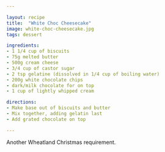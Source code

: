 ```yaml
---

layout: recipe
title:  "White Choc Cheesecake"
image: white-choc-cheesecake.jpg
tags: dessert

ingredients:
- 1 1/4 cup of biscuits
- 75g melted butter
- 500g cream cheese
- 3/4 cup of castor sugar
- 2 tsp gelatine (dissolved in 1/4 cup of boiling water)
- 200g white chocolate chips
- dark/milk chocolate for on top
- 1 cup of lightly whipped cream

directions:
- Make base out of biscuits and butter
- Mix together, adding gelatin last
- Add grated chocolate on top

---
```


Another Wheatland Christmas requirement.

